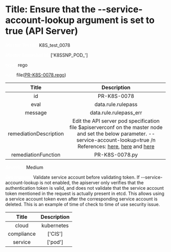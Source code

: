 



# Title:  Ensure that the --service-account-lookup argument is set to true (API Server) 


***<font color="white">Master Test Id:</font>*** K8S_test_0078

***<font color="white">Master Snapshot Id:</font>*** ['K8SSNP_POD_']

***<font color="white">type:</font>*** rego

***<font color="white">rule:</font>*** file([PR-K8S-0078.rego])  
  
  
  
  

|Title|Description|
| :---: | :---: |
|id|PR-K8S-0078|
|eval|data.rule.rulepass|
|message|data.rule.rulepass_err|
|remediationDescription|Edit the API server pod specification file $apiserverconf on the master node and set the below parameter. --service-account-lookup=true /n References: <a href='https://kubernetes.io/docs/admin/kube-apiserver/' target='_blank'>here</a>, <a href='https://github.com/kubernetes/kubernetes/issues/24167' target='_blank'>here</a> and <a href='https://en.wikipedia.org/wiki/Time_of_check_to_time_of_use' target='_blank'>here</a>|
|remediationFunction|PR-K8S-0078.py|


***<font color="white">Severity:</font>*** Medium

***<font color="white">Description:</font>***  Validate service account before validating token. If --service-account-lookup is not enabled, the apiserver only verifies that the authentication token is valid, and does not validate that the service account token mentioned in the request is actually present in etcd. This allows using a service account token even after the corresponding service account is deleted. This is an example of time of check to time of use security issue.   
  
  

|Title|Description|
| :---: | :---: |
|cloud|kubernetes|
|compliance|['CIS']|
|service|['pod']|



[PR-K8S-0078.rego]: https://github.com/prancer-io/prancer-compliance-test/tree/master/kubernetes/cloud/PR-K8S-0078.rego
